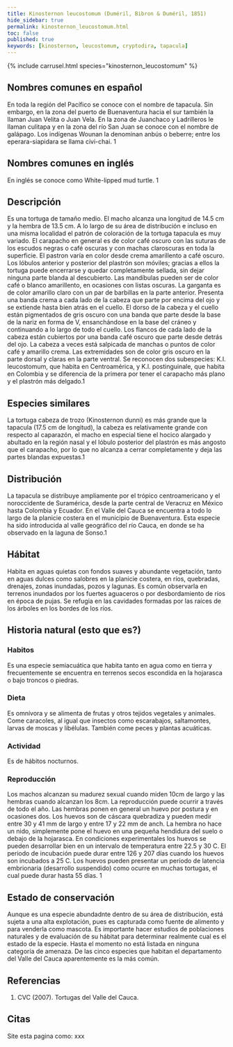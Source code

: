 ```yaml
---
title: Kinosternon leucostomum (Duméril, Bibron & Duméril, 1851)
hide_sidebar: true
permalink: kinosternon_leucostomum.html
toc: false
published: true
keywords: [kinosternon, leucostomum, cryptodira, tapacula]
---
```


{% include carrusel.html species="kinosternon_leucostomum" %}

<!--aqui deberia haber un scollage de fotos bien chevere-->

## Nombres comunes en español
En toda la región del Pacífico se conoce con el nombre de tapacula. Sin embargo, en la zona del puerto de Buenaventura hacia el sur también la llaman Juan Velita o Juan Vela. En la zona de Juanchaco y Ladrilleros le llaman culitapa y en la zona del río San Juan se conoce con el nombre de galápago. Los indígenas Wounan la denominan anbús o beberre; entre los eperara-siapidara se llama civi-chai. 1

## Nombres comunes en inglés
En inglés se conoce como White-lipped mud turtle. 1

## Descripción
Es una tortuga de tamaño medio. El macho alcanza una longitud de 14.5 cm y la hembra de 13.5 cm. A lo largo de su área de distribución e incluso en una misma localidad el patrón de coloración de la tortuga tapacula es muy variado. El carapacho en general es de color café oscuro con las suturas de los escudos negras o café oscuras y con machas claroscuras en toda la superficie. El pastron varía en color desde crema amarillento a café oscuro. Los lóbulos anterior y posterior del plastrón son móviles; gracias a ellos la tortuga puede encerrarse y quedar completamente sellada, sin dejar ninguna parte blanda al descubierto. Las mandíbulas pueden ser de color café o blanco amarillento, en ocasiones con listas oscuras. La garganta es de color amarillo claro con un par de barbillas en la parte anterior. Presenta una banda crema a cada lado de la cabeza que parte por encima del ojo y se extiende hasta bien atrás en el cuello. El dorso de la cabeza y el cuello están pigmentados de gris oscuro con una banda que parte desde la base de la nariz en forma de V, ensanchándose en la base del cráneo y continuando a lo largo de todo el cuello. Los flancos de cada lado de la cabeza están cubiertos por una banda café oscuro que parte desde detrás del ojo. La cabeza a veces está salpicada de manchas o puntos de color café y amarillo crema. Las extremidades son de color gris oscuro en la parte dorsal y claras en la parte ventral.
Se reconocen dos subespecies: K.l. leucostomum, que habita en Centroamérica, y K.l. postinguinale, que habita en Colombia y se diferencia de la primera por tener el carapacho más plano y el plastrón más delgado.1

## Especies similares
La tortuga cabeza de trozo (Kinosternon dunni) es más grande que la tapacula (17.5 cm de longitud), la cabeza es relativamente grande con respecto al caparazón, el macho en especial tiene el hocico alargado y abultado en la región nasal y el lóbulo posterior del plastrón es más angosto que el carapacho, por lo que no alcanza a cerrar completamente y deja las partes blandas expuestas.1

## Distribución
La tapacula se distribuye ampliamente por el trópico centroamericano y el noroccidente de Suramérica, desde la parte central de Veracruz en México hasta Colombia y Ecuador. En el Valle del Cauca se encuentra a todo lo largo de la planicie costera en el municipio de Buenaventura. Esta especie ha sido introducida al valle geográfico del río Cauca, en donde se ha observado en la laguna de Sonso.1

<!-- aqui deberia estar el mapa de distribucion-->

## Hábitat
Habita en aguas quietas con fondos suaves y abundante vegetación, tanto en aguas dulces como salobres en la planicie costera, en ríos, quebradas, drenajes, zonas inundadas, pozos y lagunas. Es común observarla en terrenos inundados por los fuertes aguaceros o por desbordamiento de ríos en época de pujas. Se refugia en las cavidades formadas por las raíces de los árboles en los bordes de los ríos.

## Historia natural (esto que es?)
### Habitos
Es una especie semiacuática que habita tanto en agua como en tierra y frecuentemente se encuentra en terrenos secos escondida en la hojarasca o bajo troncos o piedras. 
### Dieta
Es omnívora y se alimenta de frutas y otros tejidos vegetales y animales. Come caracoles, al igual que insectos como escarabajos, saltamontes, larvas de moscas y libélulas. También come peces y plantas acuáticas. 
### Actividad
Es de hábitos nocturnos.
### Reproducción
Los machos alcanzan su madurez sexual cuando miden 10cm de largo y las hembras cuando alcanzan los 8cm. La reproducción puede ocurrir a través de todo el año. Las hembras ponen en general un huevo por postura y en ocasiones dos. Los huevos son de cáscara quebradiza y pueden medir entre 30 y 41 mm de largo y entre 17 y 22 mm de anch. La hembra no hace un nido, simplemente pone el huevo en una pequeña hendidura del suelo o debajo de la hojarasca. En condiciones experimentales los huevos se pueden desarrollar bien en un intervalo de temperatura entre 22.5 y 30 C. El periodo de incubación puede durar entre 126 y 207 días cuando los huevos son incubados a 25 C. Los huevos pueden presentar un período de latencia embrionaria (desarrollo suspendido) como ocurre en muchas tortugas, el cual puede durar hasta 55 días. 1

## Estado de conservación
Aunque es una especie abundadnte dentro de su área de distribución, está sujeta a una alta explotación, pues es capturada como fuente de alimento y para venderla como mascota. Es importante hacer estudios de poblaciones naturales y de evaluación de su hábitat para determinar realmente cual es el estado de la especie. Hasta el momento no está listada en ninguna categoría de amenaza. De las cinco especies que habitan el departamento del Valle del Cauca aparentemente es la más común.

## Referencias
1. CVC (2007). Tortugas del Valle del Cauca. 

## Citas
Site esta pagina como: xxx